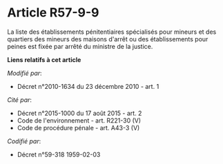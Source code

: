 # Article R57-9-9

La liste des établissements pénitentiaires spécialisés pour mineurs et des quartiers des mineurs des maisons d'arrêt ou des
établissements pour peines est fixée par arrêté du ministre de la justice.

**Liens relatifs à cet article**

_Modifié par_:

  - Décret n°2010-1634 du 23 décembre 2010 - art. 1

_Cité par_:

  - Décret n°2015-1000 du 17 août 2015 - art. 2
  - Code de l'environnement - art. R221-30 (V)
  - Code de procédure pénale - art. A43-3 (V)

_Codifié par_:

  - Décret n°59-318 1959-02-03
